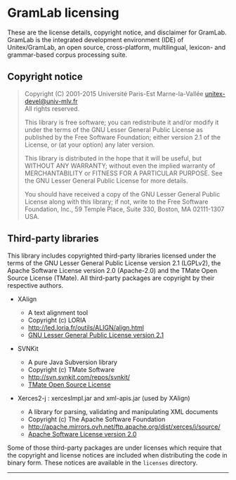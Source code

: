 # GramLab licensing

These are the license details, copyright notice, and disclaimer for GramLab.
GramLab is the integrated development environment (IDE) of Unitex/GramLab,
an open source, cross-platform, multilingual, lexicon- and grammar-based
corpus processing suite.

## Copyright notice

> Copyright (C) 2001-2015 Université Paris-Est Marne-la-Vallée <unitex-devel@univ-mlv.fr>  
> All rights reserved.
> 
> This library is free software; you can redistribute it and/or modify it
> under the terms of the GNU Lesser General Public License as published by
> the Free Software Foundation; either version 2.1 of the License, or (at
> your option) any later version.
> 
> This library is distributed in the hope that it will be useful, but WITHOUT
> ANY WARRANTY; without even the implied warranty of MERCHANTABILITY or FITNESS
> FOR A PARTICULAR PURPOSE. See the GNU Lesser General Public License for more
> details.
> 
> You should have received a copy of the GNU Lesser General Public License
> along with this library; if not, write to the Free Software Foundation, 
> Inc., 59 Temple Place, Suite 330, Boston, MA  02111-1307  USA.

## Third-party libraries

This library includes copyrighted third-party libraries licensed under the
terms of the GNU Lesser General Public License version 2.1 (LGPLv2), the
Apache Software License version 2.0 (Apache-2.0) and the TMate Open Source
License (TMate). All third-party packages are copyright by their respective
authors.

* XAlign
  - A text alignment tool
  - Copyright (c) LORIA
  - http://led.loria.fr/outils/ALIGN/align.html
  - [GNU Lesser General Public License version 2.1][LGPLv2]

* SVNKit
  - A pure Java Subversion library
  - Copyright (c) TMate Software
  - http://svn.svnkit.com/repos/svnkit/
  - [TMate Open Source License][TMate]

* Xerces2-j : xercesImpl.jar and xml-apis.jar (used by XAlign)
  - A library for parsing, validating and manipulating XML documents
  - Copyright (c) The Apache Software Foundation
  - http://apache.mirrors.ovh.net/ftp.apache.org/dist/xerces/j/source/
  - [Apache Software License version 2.0][Apache-2.0]

Some of those third-party packages are under licenses which require that the 
copyright and license notices are included when distributing the code in binary
form. These notices are available in the `licenses` directory.

---

[Apache-2.0]:   http://opensource.org/licenses/Apache-2.0
[LGPLv2]:       http://opensource.org/licenses/lgpl-2.1
[TMate]:        http://svnkit.com/license.html
